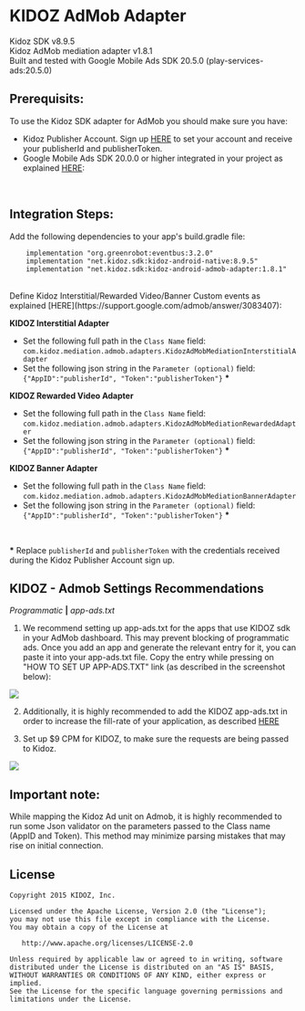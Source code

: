 




# KIDOZ AdMob Adapter
Kidoz SDK v8.9.5 <BR>
Kidoz AdMob mediation adapter v1.8.1<BR>
Built and tested with Google Mobile Ads SDK 20.5.0 (play-services-ads:20.5.0)<BR>


## Prerequisits: ##
To use the Kidoz SDK adapter for AdMob you should make sure you have:
* Kidoz Publisher Account. Sign up [HERE](http://accounts.kidoz.net/publishers/register?utm_source=&utm_content=&utm_campaign=&utm_medium=) to set your account and receive your publisherId and publisherToken.
* Google Mobile Ads SDK 20.0.0 or higher integrated in your project as explained [HERE](https://developers.google.com/admob/android/quick-start):

</br>

## Integration Steps: ##
Add the following dependencies to your app's build.gradle file:
```
    implementation "org.greenrobot:eventbus:3.2.0"
    implementation "net.kidoz.sdk:kidoz-android-native:8.9.5"
    implementation "net.kidoz.sdk:kidoz-android-admob-adapter:1.8.1"
```

<BR>
Define Kidoz Interstitial/Rewarded Video/Banner Custom events as explained [HERE](https://support.google.com/admob/answer/3083407):
 
**KIDOZ Interstitial Adapter**
* Set the following full path in the `Class Name` field: </br>
`com.kidoz.mediation.admob.adapters.KidozAdMobMediationInterstitialAdapter`
* Set the following json string in the `Parameter (optional)` field: </br>
`{"AppID":"publisherId", "Token":"publisherToken"}` <B>*</B>

**KIDOZ Rewarded Video Adapter**
* Set the following full path in the `Class Name` field: </br>
`com.kidoz.mediation.admob.adapters.KidozAdMobMediationRewardedAdapter`
* Set the following json string in the `Parameter (optional)` field: </br>
`{"AppID":"publisherId", "Token":"publisherToken"}` <B>*</B>

**KIDOZ Banner Adapter**
* Set the following full path in the `Class Name` field: </br>
`com.kidoz.mediation.admob.adapters.KidozAdMobMediationBannerAdapter`
* Set the following json string in the `Parameter (optional)` field: </br>
`{"AppID":"publisherId", "Token":"publisherToken"}` <B>*</B>
</br>

<B>*</B> Replace `publisherId` and `publisherToken` with the credentials received during the Kidoz Publisher Account sign up.


## KIDOZ - Admob Settings Recommendations ##

_Programmatic_ **|** _app-ads.txt_

1. We recommend setting up app-ads.txt for the apps that use KIDOZ sdk in your AdMob dashboard. This may prevent blocking of programmatic ads.
Once you add an app and generate the relevant entry for it, you can paste it into your app-ads.txt file. Copy the entry while pressing on "HOW TO SET UP APP-ADS.TXT" link (as described in the screenshot below):

<p align="left">
  <img src="https://cdn.kidoz.net/new/sdk/GITHUB_GRAPHICS/KIDOZ_SDK_Documentaions/admob_app_ads_txt2.png" />
</p>

2. Additionally, it is highly recommended to add the KIDOZ app-ads.txt in order to increase the fill-rate of your application, as described [HERE](https://kidoz.net/introappadstext)

3. Set up $9 CPM for KIDOZ, to make sure the requests are being passed to Kidoz.

<p align="left">
  <img src="https://cdn.kidoz.net/new/sdk/GITHUB_GRAPHICS/KIDOZ_SDK_Documentaions/admob_adsources_waterfall.png" />
</p>

## Important note: ##
While mapping the Kidoz Ad unit on Admob, it is highly recommended to run some Json validator on the parameters passed to the Class name (AppID and Token). This method may minimize parsing mistakes that may rise on initial connection.


License
--------

    Copyright 2015 KIDOZ, Inc.

    Licensed under the Apache License, Version 2.0 (the "License");
    you may not use this file except in compliance with the License.
    You may obtain a copy of the License at

       http://www.apache.org/licenses/LICENSE-2.0

    Unless required by applicable law or agreed to in writing, software
    distributed under the License is distributed on an "AS IS" BASIS,
    WITHOUT WARRANTIES OR CONDITIONS OF ANY KIND, either express or implied.
    See the License for the specific language governing permissions and
    limitations under the License.


